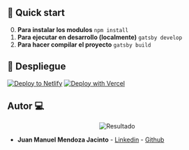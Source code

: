 ## 🚀 Quick start
0.  **Para instalar los modulos**
```npm install```
1.  **Para ejecutar en desarrollo (localmente)**
```gatsby develop```
2.  **Para hacer compilar el proyecto**
```gatsby build```
## 💫 Despliegue
[![Deploy to Netlify](https://www.netlify.com/img/deploy/button.svg)](https://app.netlify.com/start/deploy?repository=https://github.com/gatsbyjs/gatsby-starter-hello-world)
[![Deploy with Vercel](https://vercel.com/button)](https://vercel.com/import/project?template=https://github.com/gatsbyjs/gatsby-starter-hello-world)

## Autor 💻

<p align="center"> 
    <img src='https://media-exp1.licdn.com/dms/image/C4E03AQFrZ6AE63kEBg/profile-displayphoto-shrink_200_200/0?e=1596672000&v=beta&t=yebfHsJHHxJXedF-WPHQR_dBNU7tddFdJR6Bx8QHu1o' alt="Resultado">
</p>

* **Juan Manuel Mendoza Jacinto** - [Linkedin](https://pe.linkedin.com/in/juan-manuel-mendoza-jacinto-18515ab0) - [Github](https://github.com/fararay)